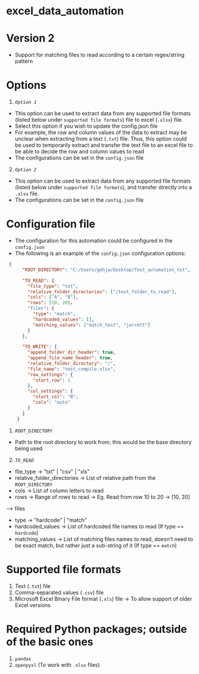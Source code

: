 # excel_data_automation

# Version 2
- Support for matching files to read according to a certain regex/string pattern

# Options
1. *`Option 1`*
- This option can be used to extract data from any supported file formats (listed below under `supported file formats`) file to excel (`.xlsx`) file.
- Select this option if you wish to update the config.json file
- For example, the row and column values of the data to extract may be unclear when extracting from a text (`.txt`) file. Thus, this option could be used to temporarily extract and transfer the text file to an excel file to be able to decide the row and column values to read
- The configurations can be set in the `config.json` file

2. *`Option 2`*
- This option can be used to extract data from any supported file formats (listed below under `supported file formats`), and transfer directly into a `.xlsx` file. 
- The configurations can be set in the `config.json` file

# Configuration file
- The configuration for this automation could be configured in the `config.json`
- The following is an example of the `config.json` configuration options:

```json
 {
      "ROOT_DIRECTORY": "C:/Users/gohja/Desktop/Test_automation_txt",

      "TO_READ": {
        "file_type": "txt",
        "relative_folder_directories": ["/test_folder_to_read"],
        "cols": ["A", "B"],
        "rows": [10, 20]，
        "files": {
          "type": "match",
          "hardcoded_values": [],
          "matching_values": ["match_test", "jarrett"]
        }
      },

      "TO_WRITE": {
        "append_folder_dir_header": true,
        "append_file_name_header": true,
        "relative_folder_directory": "/",
        "file_name": "test_compile.xlsx",
        "row_settings": {
          "start_row": 1
        },
        "col_settings": {
          "start_col": "B",
          "cols": "auto"
        }
      }
    }
```


1. *`ROOT_DIRECTORY`*
- Path to the root directory to work from; this would be the base directory being used

2. *`TO_READ`*
- file_type -> "txt" | "csv" | "xls"
- relative_folder_directories -> List of relative path from the `ROOT_DIRECTORY`
- cols -> List of column letters to read
- rows -> Range of rows to read -> Eg. Read from row 10 to 20 -> [10, 20]

--> files
- type -> "hardcode" | "match"
- hardcoded_values -> List of hardcoded file names to read (If type == `hardcode`)
- matching_values -> List of matching files names to read, doesn't need to be exact match, but rather just a sub-string of it (If type == `match`)



# Supported file formats
1. Text (`.txt`) file
2. Comma-separated values (`.csv`) file
3. Microsoft Excel Binary File format (`.xls`) file
-> To allow support of older Excel versions


# Required Python packages; outside of the basic ones
1. `pandas`
2. `openpyxl` (To work with `.xlsx` files)

